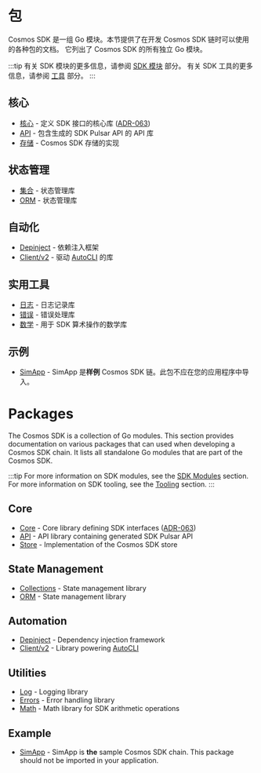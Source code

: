 # 包

Cosmos SDK 是一组 Go 模块。本节提供了在开发 Cosmos SDK 链时可以使用的各种包的文档。
它列出了 Cosmos SDK 的所有独立 Go 模块。

:::tip
有关 SDK 模块的更多信息，请参阅 [SDK 模块](https://docs.cosmos.network/main/modules) 部分。
有关 SDK 工具的更多信息，请参阅 [工具](https://docs.cosmos.network/main/tooling) 部分。
:::

## 核心

* [核心](https://pkg.go.dev/cosmossdk.io/core) - 定义 SDK 接口的核心库 ([ADR-063](https://docs.cosmos.network/main/architecture/adr-063-core-module-api))
* [API](https://pkg.go.dev/cosmossdk.io/api) - 包含生成的 SDK Pulsar API 的 API 库
* [存储](https://pkg.go.dev/cosmossdk.io/store) - Cosmos SDK 存储的实现

## 状态管理

* [集合](02-collections.md) - 状态管理库
* [ORM](03-orm.md) - 状态管理库

## 自动化

* [Depinject](01-depinject.md) - 依赖注入框架
* [Client/v2](https://pkg.go.dev/cosmossdk.io/client/v2) - 驱动 [AutoCLI](https://docs.cosmos.network/main/building-modules/autocli) 的库

## 实用工具

* [日志](https://pkg.go.dev/cosmossdk.io/log) - 日志记录库
* [错误](https://pkg.go.dev/cosmossdk.io/errors) - 错误处理库
* [数学](https://pkg.go.dev/cosmossdk.io/math) - 用于 SDK 算术操作的数学库

## 示例

* [SimApp](https://pkg.go.dev/cosmossdk.io/simapp) - SimApp 是**样例** Cosmos SDK 链。此包不应在您的应用程序中导入。



# Packages

The Cosmos SDK is a collection of Go modules. This section provides documentation on various packages that can used when developing a Cosmos SDK chain.
It lists all standalone Go modules that are part of the Cosmos SDK.

:::tip
For more information on SDK modules, see the [SDK Modules](https://docs.cosmos.network/main/modules) section.
For more information on SDK tooling, see the [Tooling](https://docs.cosmos.network/main/tooling) section.
:::

## Core

* [Core](https://pkg.go.dev/cosmossdk.io/core) - Core library defining SDK interfaces ([ADR-063](https://docs.cosmos.network/main/architecture/adr-063-core-module-api))
* [API](https://pkg.go.dev/cosmossdk.io/api) - API library containing generated SDK Pulsar API
* [Store](https://pkg.go.dev/cosmossdk.io/store) - Implementation of the Cosmos SDK store

## State Management

* [Collections](02-collections.md) - State management library
* [ORM](03-orm.md) - State management library

## Automation

* [Depinject](01-depinject.md) - Dependency injection framework
* [Client/v2](https://pkg.go.dev/cosmossdk.io/client/v2) - Library powering [AutoCLI](https://docs.cosmos.network/main/building-modules/autocli)

## Utilities

* [Log](https://pkg.go.dev/cosmossdk.io/log) - Logging library
* [Errors](https://pkg.go.dev/cosmossdk.io/errors) - Error handling library
* [Math](https://pkg.go.dev/cosmossdk.io/math) - Math library for SDK arithmetic operations

## Example

* [SimApp](https://pkg.go.dev/cosmossdk.io/simapp) - SimApp is **the** sample Cosmos SDK chain. This package should not be imported in your application.
